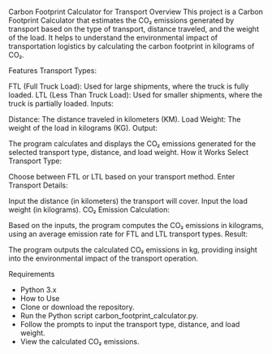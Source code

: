 Carbon Footprint Calculator for Transport
Overview
This project is a Carbon Footprint Calculator that estimates the CO₂ emissions generated by transport based on the type of transport, distance traveled, and the weight of the load. It helps to understand the environmental impact of transportation logistics by calculating the carbon footprint in kilograms of CO₂.

Features
Transport Types:

FTL (Full Truck Load): Used for large shipments, where the truck is fully loaded.
LTL (Less Than Truck Load): Used for smaller shipments, where the truck is partially loaded.
Inputs:

Distance: The distance traveled in kilometers (KM).
Load Weight: The weight of the load in kilograms (KG).
Output:

The program calculates and displays the CO₂ emissions generated for the selected transport type, distance, and load weight.
How it Works
Select Transport Type:

Choose between FTL or LTL based on your transport method.
Enter Transport Details:

Input the distance (in kilometers) the transport will cover.
Input the load weight (in kilograms).
CO₂ Emission Calculation:

Based on the inputs, the program computes the CO₂ emissions in kilograms, using an average emission rate for FTL and LTL transport types.
Result:

The program outputs the calculated CO₂ emissions in kg, providing insight into the environmental impact of the transport operation.



Requirements
 * Python 3.x
 * How to Use
 * Clone or download the repository.
 * Run the Python script carbon_footprint_calculator.py.
 * Follow the prompts to input the transport type, distance, and load weight.
 * View the calculated CO₂ emissions.
